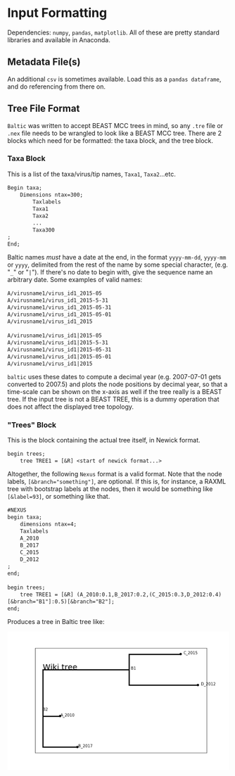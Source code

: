 # Input Formatting

Dependencies: `numpy`, `pandas`, `matplotlib`. All of these are pretty standard libraries and available in Anaconda.

## Metadata File(s)
An additional `csv` is sometimes available. Load this as a `pandas dataframe`, and do referencing from there on.

## Tree File Format
`Baltic` was written to accept BEAST MCC trees in mind, so any `.tre` file or `.nex` file needs to be wrangled to look like a BEAST MCC tree. There are 2 blocks which need for be formatted: the taxa block, and the tree block.

### Taxa Block

This is a list of the taxa/virus/tip names, `Taxa1`, `Taxa2`...etc.

```
Begin taxa;
    Dimensions ntax=300;
        Taxlabels
        Taxa1
        Taxa2
        ...
        Taxa300
;
End;
```

Baltic names *must* have a date at the end, in the format `yyyy-mm-dd`, `yyyy-mm` or `yyyy`, delimited from the rest of the name by some special character, (e.g. "`_`" or "`|`"). If there's no date to begin with, give the sequence name an arbitrary date. Some examples of valid names:

```
A/virusname1/virus_id1_2015-05
A/virusname1/virus_id1_2015-5-31
A/virusname1/virus_id1_2015-05-31
A/virusname1/virus_id1_2015-05-01
A/virusname1/virus_id1_2015

A/virusname1/virus_id1|2015-05
A/virusname1/virus_id1|2015-5-31
A/virusname1/virus_id1|2015-05-31
A/virusname1/virus_id1|2015-05-01
A/virusname1/virus_id1|2015
```

`baltic` uses these dates to compute a decimal year (e.g. 2007-07-01 gets converted to 2007.5) and plots the node positions by decimal year, so that a time-scale can be shown on the x-axis as well if the tree really is a BEAST tree. If the input tree is not a BEAST TREE, this is a dummy operation that does not affect the displayed tree topology.

### "Trees" Block
This is the block containing the actual tree itself, in Newick format.

```
begin trees;
    tree TREE1 = [&R] <start of newick format...>
```

Altogether, the following `Nexus` format is a valid format. Note that the node labels, `[&branch="something"]`, are optional. If this is, for instance, a RAXML tree with bootstrap labels at the nodes, then it would be something like `[&label=93]`, or something like that.

```
#NEXUS
begin taxa;
    dimensions ntax=4;
	Taxlabels
	A_2010
	B_2017
	C_2015
	D_2012
;
end;

begin trees;
    tree TREE1 = [&R] (A_2010:0.1,B_2017:0.2,(C_2015:0.3,D_2012:0.4)[&branch="B1"]:0.5)[&branch="B2"];
end;
```

Produces a tree in Baltic tree like:

<img src="./wiki_tree.png" width="650">

